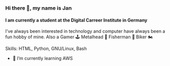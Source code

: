 ### Hi there 👋, my name is Jan
#### I am currently a student at the Digital Carreer Institute in Germany
I've always been interested in technology and computer have always been a fun hobby of mine.
Also a Gamer 🕹 Metalhead 🤘 Fisherman 🎣 Biker 🏍

Skills: HTML, Python, GNU/Linux, Bash

- 🌱 I’m currently learning AWS 




